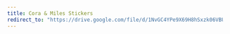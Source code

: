 ```yaml
---
title: Cora & Miles Stickers
redirect_to: "https://drive.google.com/file/d/1NvGC4YPe9X69H8hSxzk06VBUdG2dJ98Z/view?usp=sharing"
---
```

